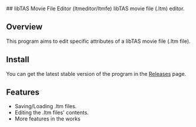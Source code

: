 ﻿﻿## libTAS Movie File Editor (ltmeditor/ltmfe)
libTAS movie file (.ltm) editor.

## Overview
This program aims to edit specific attributes of a libTAS movie file (.ltm file).

## Install
You can get the latest stable version of the program in the [Releases](https://github.com/LukeSaward1/libTASMovieFileEditor/releases) page.

## Features
- Saving/Loading .ltm files.
- Editing the .ltm files' contents.
- More features in the works